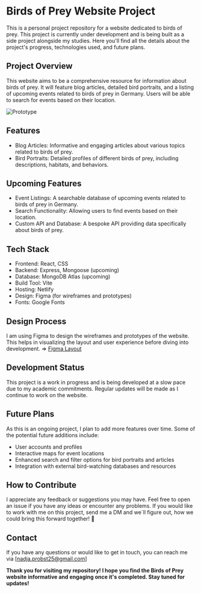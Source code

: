 # Birds of Prey Website Project

This is a personal project repository for a website dedicated to birds of prey.
This project is currently under development and is being built as a side project alongside my studies.
Here you'll find all the details about the project's progress, technologies used, and future plans.

## Project Overview

This website aims to be a comprehensive resource for information about birds of prey. It will feature blog articles, detailed bird portraits, and a listing of upcoming events related to birds of prey in Germany. Users will be able to search for events based on their location.

![Prototype](/public/videos/prototypevideo.gif)

## Features

- Blog Articles: Informative and engaging articles about various topics related to birds of prey.
- Bird Portraits: Detailed profiles of different birds of prey, including descriptions, habitats, and behaviors.

## Upcoming Features

- Event Listings: A searchable database of upcoming events related to birds of prey in Germany.
- Search Functionality: Allowing users to find events based on their location.
- Custom API and Database: A bespoke API providing data specifically about birds of prey.

## Tech Stack

- Frontend: React, CSS
- Backend: Express, Mongoose (upcoming)
- Database: MongoDB Atlas (upcoming)
- Build Tool: Vite
- Hosting: Netlify
- Design: Figma (for wireframes and prototypes)
- Fonts: Google Fonts

## Design Process

I am using Figma to design the wireframes and prototypes of the website. This helps in visualizing the layout and user experience before diving into development.
=> [Figma Layout](https://www.figma.com/design/p84BjPC44LqyofmyHNmwa4/Birds-of-Prey---Basic-Layout?node-id=1-2&t=hocG6TuZEYWXLXNQ-1)

## Development Status

This project is a work in progress and is being developed at a slow pace due to my academic commitments. Regular updates will be made as I continue to work on the website.

## Future Plans

As this is an ongoing project, I plan to add more features over time. Some of the potential future additions include:

- User accounts and profiles
- Interactive maps for event locations
- Enhanced search and filter options for bird portraits and articles
- Integration with external bird-watching databases and resources

## How to Contribute

I appreciate any feedback or suggestions you may have. Feel free to open an issue if you have any ideas or encounter any problems. If you would like to work with me on this project, send me a DM and we´ll figure out, how we could bring this forward together! 💪

## Contact

If you have any questions or would like to get in touch, you can reach me via [nadja.probst25@gmail.com]

**Thank you for visiting my repository! I hope you find the Birds of Prey website informative and engaging once it's completed. Stay tuned for updates!**
